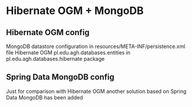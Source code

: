 # Hibernate OGM + MongoDB

## Hibernate OGM config
MongoDB datastore configuration in resources/META-INF/persistence.xml file
Hibernate OGM pl.edu.agh.databases.entities in pl.edu.agh.databases.hibernate package

## Spring Data MongoDB config
Just for comparison with Hibernate OGM another solution based on Spring Data MongoDB has been added